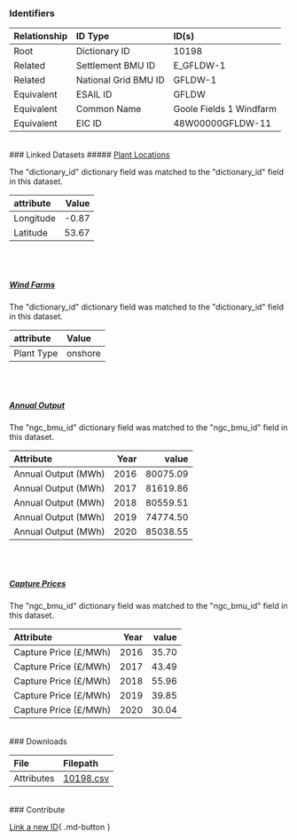 ### Identifiers

| Relationship   | ID Type              | ID(s)                   |
|:---------------|:---------------------|:------------------------|
| Root           | Dictionary ID        | 10198                   |
| Related        | Settlement BMU ID    | E_GFLDW-1               |
| Related        | National Grid BMU ID | GFLDW-1                 |
| Equivalent     | ESAIL ID             | GFLDW                   |
| Equivalent     | Common Name          | Goole Fields 1 Windfarm |
| Equivalent     | EIC ID               | 48W00000GFLDW-11        |

<br>
### Linked Datasets
##### <a href="https://osuked.github.io/Power-Station-Dictionary/datasets/plant-locations">Plant Locations</a>



The "dictionary_id" dictionary field was matched to the "dictionary_id" field in this dataset.

| attribute   |   Value |
|:------------|--------:|
| Longitude   |   -0.87 |
| Latitude    |   53.67 |

<br><br>
##### <a href="https://osuked.github.io/Power-Station-Dictionary/datasets/wind-farms">Wind Farms</a>



The "dictionary_id" dictionary field was matched to the "dictionary_id" field in this dataset.

| attribute   | Value   |
|:------------|:--------|
| Plant Type  | onshore |

<br><br>
##### <a href="https://osuked.github.io/Power-Station-Dictionary/datasets/annual-output">Annual Output</a>



The "ngc_bmu_id" dictionary field was matched to the "ngc_bmu_id" field in this dataset.

| Attribute           |   Year |    value |
|:--------------------|-------:|---------:|
| Annual Output (MWh) |   2016 | 80075.09 |
| Annual Output (MWh) |   2017 | 81619.86 |
| Annual Output (MWh) |   2018 | 80559.51 |
| Annual Output (MWh) |   2019 | 74774.50 |
| Annual Output (MWh) |   2020 | 85038.55 |

<br><br>
##### <a href="https://osuked.github.io/Power-Station-Dictionary/datasets/capture-prices">Capture Prices</a>



The "ngc_bmu_id" dictionary field was matched to the "ngc_bmu_id" field in this dataset.

| Attribute             |   Year |   value |
|:----------------------|-------:|--------:|
| Capture Price (£/MWh) |   2016 |   35.70 |
| Capture Price (£/MWh) |   2017 |   43.49 |
| Capture Price (£/MWh) |   2018 |   55.96 |
| Capture Price (£/MWh) |   2019 |   39.85 |
| Capture Price (£/MWh) |   2020 |   30.04 |


<br>
### Downloads


| File       | Filepath                                                                              |
|:-----------|:--------------------------------------------------------------------------------------|
| Attributes | [10198.csv](https://osuked.github.io/Power-Station-Dictionary/object_attrs/10198.csv) |


<br>
### Contribute

[Link a new ID](https://docs.google.com/forms/d/e/1FAIpQLSc5jRsQ7NgiLLXbwo9PUdwTQyuqbRwThltG56-o6NVSe7E_nw/viewform?usp=pp_url&entry.251912331=10198){ .md-button }